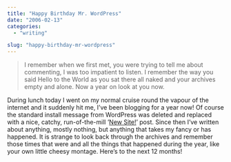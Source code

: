 ```yaml
---
title: "Happy Birthday Mr. WordPress"
date: "2006-02-13"
categories:
  - "writing"

slug: "happy-birthday-mr-wordpress"
---
```


> I remember when we first met, you were trying to tell me about commenting, I was too impatient to listen. I remember the way you said Hello to the World as you sat there all naked and your archives empty and alone. Now a year on look at you now.

During lunch today I went on my normal cruise round the vapour of the internet and it suddenly hit me, I’ve been blogging for a year now!
Of course the standard install message from WordPress was deleted and replaced with a nice, catchy, run-of-the-mill ’[New Site!](https://adamchamberlin.info/2005/02/12/new-site/)’ post. Since then I’ve written about anything, mostly nothing, but anything that takes my fancy or has happened.
It is strange to look back through the archives and remember those times that were and all the things that happened during the year, like your own little cheesy montage.
Here’s to the next 12 months!
